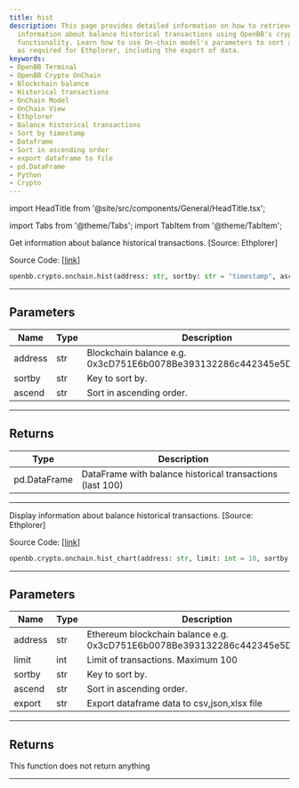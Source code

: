 ```yaml
---
title: hist
description: This page provides detailed information on how to retrieve and display
  information about balance historical transactions using OpenBB's crypto.onchain
  functionality. Learn how to use On-chain model's parameters to sort and limit transactions
  as required for Ethplorer, including the export of data.
keywords:
- OpenBB Terminal
- OpenBB Crypto OnChain
- Blockchain balance
- Historical transactions
- OnChain Model
- OnChain View
- Ethplorer
- Balance historical transactions
- Sort by timestamp
- Dataframe
- Sort in ascending order
- export dataframe to file
- pd.DataFrame
- Python
- Crypto
---
```


import HeadTitle from '@site/src/components/General/HeadTitle.tsx';

<HeadTitle title="crypto.onchain.hist - Reference | OpenBB SDK Docs" />

import Tabs from '@theme/Tabs';
import TabItem from '@theme/TabItem';

<Tabs>
<TabItem value="model" label="Model" default>

Get information about balance historical transactions. [Source: Ethplorer]

Source Code: [[link](https://github.com/OpenBB-finance/OpenBBTerminal/tree/main/openbb_terminal/cryptocurrency/onchain/ethplorer_model.py#L336)]

```python
openbb.crypto.onchain.hist(address: str, sortby: str = "timestamp", ascend: bool = True)
```

---

## Parameters

| Name | Type | Description | Default | Optional |
| ---- | ---- | ----------- | ------- | -------- |
| address | str | Blockchain balance e.g. 0x3cD751E6b0078Be393132286c442345e5DC49699 | None | False |
| sortby | str | Key to sort by. | timestamp | True |
| ascend | str | Sort in ascending order. | True | True |


---

## Returns

| Type | Description |
| ---- | ----------- |
| pd.DataFrame | DataFrame with balance historical transactions (last 100) |
---

</TabItem>
<TabItem value="view" label="Chart">

Display information about balance historical transactions. [Source: Ethplorer]

Source Code: [[link](https://github.com/OpenBB-finance/OpenBBTerminal/tree/main/openbb_terminal/cryptocurrency/onchain/ethplorer_view.py#L158)]

```python
openbb.crypto.onchain.hist_chart(address: str, limit: int = 10, sortby: str = "timestamp", ascend: bool = True, export: str = "")
```

---

## Parameters

| Name | Type | Description | Default | Optional |
| ---- | ---- | ----------- | ------- | -------- |
| address | str | Ethereum blockchain balance e.g. 0x3cD751E6b0078Be393132286c442345e5DC49699 | None | False |
| limit | int | Limit of transactions. Maximum 100 | 10 | True |
| sortby | str | Key to sort by. | timestamp | True |
| ascend | str | Sort in ascending order. | True | True |
| export | str | Export dataframe data to csv,json,xlsx file |  | True |


---

## Returns

This function does not return anything

---

</TabItem>
</Tabs>
